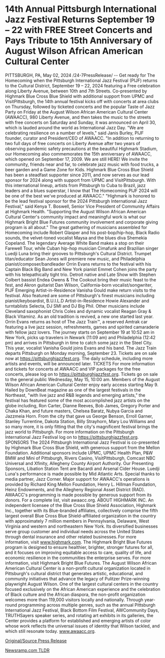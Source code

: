# 14th Annual Pittsburgh International Jazz Festival Returns September 19 – 22 with FREE Street Concerts and Pays Tribute to 15th Anniversary of August Wilson African American Cultural Center

PITTSBURGH, PA, May 02, 2024 /24-7PressRelease/ -- Get ready for The Homecoming when the Pittsburgh International Jazz Festival (PIJF) returns to the Cultural District, September 19 – 22, 2024 featuring a Free celebration along Liberty Avenue, between 10th and 7th Streets. Co-presented by Highmark Blue Cross Blue Shield with additional support from UPMC and VisitPittsburgh, the 14th annual festival kicks off with concerts at area clubs on Thursday, followed by ticketed concerts and the popular Taste of Jazz Party on Friday at the August Wilson African American Cultural Center (AWAACC), 980 Liberty Avenue, and then takes the music to the streets with free concerts on Saturday and Sunday, it was announced on April 30, which is lauded around the world as International Jazz Day.   "We are celebrating resilience on a number of levels," said Janis Burley, PIJF founder, curator and President/CEO of AWAACC. "In addition to returning to two full days of free concerts on Liberty Avenue after two years of observing pandemic safety precautions at the beautiful Highmark Stadium, our Homecoming also commemorates the 15th anniversary of AWAACC, which opened on September 17, 2009. We are still HERE! We invite the community, friends near and far, to celebrate jazz music with food trucks, a beer garden and a Game Zone for Kids. Highmark Blue Cross Blue Shield has been a steadfast supporter since 2011, and now serves as our lead sponsor for 2024 along with support from UPMC and VisitPittsburgh. With this international lineup, artists from Pittsburgh to Cuba to Brazil, jazz leaders and a blues superstar, I know that The Homecoming PIJF 2024 will be one of the best we've produced at AWAACC."   "Highmark is honored to be the lead festival sponsor for the 2024 Pittsburgh International Jazz Festival," said Kenya T. Boswell, Senior Vice President of Community Affairs at Highmark Health. "Supporting the August Wilson African American Cultural Center's community impact and meaningful work is what our Highmark Bright Blue Futures community involvement and corporate giving program is all about."  The great gathering of musicians assembled for Homecoming include Robert Glasper and his post-bop/hip-hop, Black Radio sounds, the velvet-toned vocalist Maysa and the blues diva Shemekia Copeland. The legendary Average White Band makes a stop on their Farewell Tour, while Cuban hip-hop musician Cimafunk and Brazilian singer Luedji Luna bring their grooves to Pittsburgh's Cultural District. Trumpet titan/educator Sean Jones will premiere new music, and Philadelphia pianist/composer/bandleader Orrin Evans returns to the festival with his Captain Black Big Band and New York pianist Emmet Cohen joins the party with his telepathically tight trio.   Detroit native and Late Show with Stephen Colbert bassist Endea Owens & The Cookout bring their music feast to the fest, and Akron guitarist Dan Wilson, California-born vocalist/songwriter, PIJF Emerging Artist-in-Residence Vanisha Gould make return visits to the festival. Also featured are some of Pittsburgh's finest musicians including pianist/keyboardist, B.U.I.L.D Artist-in-Residence Howie Alexander and turntablists Selecta, DJ SMI and DJ Big Phil. Other musicians include Cleveland saxophonist Chris Coles and dynamic vocalist Reagan Gray & Black Vitaminz.   As an old tradition is revived, a new one started last year. Orrin Evans returns as host of The Jazz Train™, a reserved Amtrak car featuring a live jazz session, refreshments, games and spirited camaraderie with fellow jazz lovers. The journey starts on September 19 at 10:52 am in New York, picks up travelers in Newark (11:09 am) and Philadelphia (12:42 pm) and arrives in Pittsburgh in time to catch some jazz in the Steel City. This year, vocalist Vanisha Gould joins Evans and his band. The Jazz Train departs Pittsburgh on Monday morning, September 23. Tickets are on sale now at https://pittsburghjazzfest.org.  The daily schedule, including more artists and events, will be announced later.  TICKETS For more information and tickets for concerts at AWAACC and VIP packages for the free concerts, please log on to https://pittsburghjazzfest.org. Tickets go on sale to the general public Wednesday, May 15, 10:00 am. Members of the August Wilson African American Cultural Center enjoy early access starting May 9.   Hailed by DownBeat magazine as one of the largest festivals in the Northeast, "with live jazz and R&B legends and emerging artists," the festival has featured some of the most accomplished jazz artists on the globe including, Ron Carter, Dianne Reeves, Bob James, Gregory Porter and Chaka Khan, and future masters, Chelsea Baratz, Nubya Garcia and Jazzmeia Horn. From the city that gave us George Benson, Erroll Garner, Stanley Turrentine, Dakota Station, Billy Strayhorn, Mary Lou Williams and so many more, it is only fitting that the city's magnificent festival brings the jazz world to Pittsburgh.  For more information on the Pittsburgh International Jazz Festival log on to https://pittsburghjazzfest.org.  SPONSORS The 2024 Pittsburgh International Jazz Festival is co-presented by Highmark Blue Cross Blue Shield, with generous support from the Mellon Foundation. Additional sponsors include UPMC, UPMC Health Plan, P&W BMW and Mini of Pittsburgh, Rivers Casino, VisitPittsburgh, Comcast NBC Universal and Xfinity, Allegheny County Airport Authority. Our Presenting Sponsors, Libation Station Tent are Bacardi and Arsenal Cider House. Luedji Luna's performance is made possible by Mid Atlantic Arts. Special thanks to media partner, Jazz Corner.   Major support for AWAACC's operations is provided by Richard King Mellon Foundation, Henry L. Hillman Foundation, Heinz Endowments, and the Allegheny Regional Asset District (RAD).  AWAACC's programming is made possible by generous support from its donors. For a complete list, visit awaacc.org.  ABOUT HIGHMARK INC. An independent licensee of the Blue Cross Blue Shield Association, Highmark Inc., together with its Blue-branded affiliates, collectively comprise the fifth largest overall Blue Cross Blue Shield-affiliated organization in the country with approximately 7 million members in Pennsylvania, Delaware, West Virginia and western and northeastern New York. Its diversified businesses serve group customer and individual needs across the United States through dental insurance and other related businesses. For more information, visit www.highmark.com.   The Highmark Bright Blue Futures program is designed to ensure healthier, brighter, stronger futures for all, and it focuses on improving equitable access to care, quality of life, and economic resilience in the communities the enterprise serves. For more information, visit Highmark Bright Blue Futures.  The August Wilson African American Cultural Center is a non-profit cultural organization located in Pittsburgh's cultural district that generates artistic, educational, and community initiatives that advance the legacy of Pulitzer Prize-winning playwright August Wilson. One of the largest cultural centers in the country focused exclusively on the African American experience and the celebration of Black culture and the African diaspora, the non-profit organization welcomes more than 119,000 visitors locally and nationally. Through year-round programming across multiple genres, such as the annual Pittsburgh International Jazz Festival, Black Bottom Film Festival, AWCommunity Days, TRUTHSayers speaker series, and rotating art exhibits in its galleries, the Center provides a platform for established and emerging artists of color whose work reflects the universal issues of identity that Wilson tackled, and which still resonate today. www.awaacc.org. 

[Original/Source Press Release](https://www.24-7pressrelease.com/press-release/510566/14th-annual-pittsburgh-international-jazz-festival-returns-september-19-22-with-free-street-concerts-and-pays-tribute-to-15th-anniversary-of-august-wilson-african-american-cultural-center) 

[Newsramp.com TLDR](https://newsramp.com/None) 